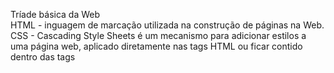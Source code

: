 Tríade básica da Web <br>
HTML - inguagem de marcação utilizada na construção de páginas na Web. <br>
CSS - Cascading Style Sheets é um mecanismo para adicionar estilos a uma página web, aplicado diretamente nas tags HTML ou ficar contido dentro das tags <style>. <br>
JavaScript - é uma linguagem de programação interpretada estruturada, de script em alto nível com tipagem dinâmica fraca e multiparadigma. Juntamente com HTML e CSS, o JavaScript é uma das três principais tecnologias da World Wide Web. 

